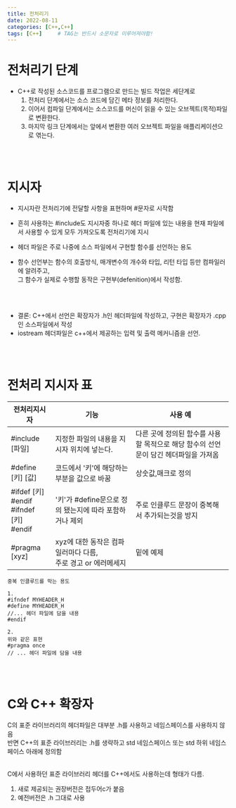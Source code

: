 ```yaml
---
title: 전처리기
date: 2022-08-11
categories: [C++,C++]
tags: [C++]		# TAG는 반드시 소문자로 이루어져야함!
---
```


전처리기 단계
===============
* C++로 작성된 소스코드를 프로그램으로 만드는 빌드 작업은 세단계로
  1. 전처리 단계에서는 소스 코드에 담긴 메타 정보를 처리한다.
  2. 이어서 컴파일 단계에서는 소스코드를 머신이 읽을 수 있는 오브젝트(목적)파일로 변환한다.
  3. 마지막 링크 단계에서는 앞에서 변환한 여러 오브젝트 파일을 애플리케이션으로 엮는다.

<br><br>

지시자
==============

* 지시자란 전처리기에 전달할 사항을 표현하며 #문자로 시작함<br>
* 흔히 사용하는 #include도 지시자중 하나로 헤더 파일에 있는 내용을 현재 파일에서 사용할 수 있게 모두 가져오도록 전처리기에 지시<br>

* 헤더 파일은 주로 나중에 소스 파일에서 구현할 함수를 선언하는 용도<br>
* 함수 선언부는 함수의 호출방식, 매개변수의 개수와 타입, 리턴 타입 등만 컴파일러에 알려주고,<br> 그 함수가 실제로 수행할 동작은 구현부(defenition)에서 작성함.

<br><br>

* 결론: C++에서 선언은 확장자가 .h인 헤더파일에 작성하고, 구현은 확장자가 .cpp인 소스파일에서 작성
* iostream 헤더파일은 c++에서 제공하는 입력 및 출력 메커니즘을 선언.

<br><br>

전처리 지시자 표
===================


|전처리지시자|기능|사용 예|
|------------|---|--------|
|#include [파일]|지정한 파일의 내용을 지시자 위치에 넣는다.|다른 곳에 정의된 함수를 사용할 목적으로 해당 함수의 선언문이 담긴 헤더파일을 가져옴|
|#define [키] [값]|코드에서 '키'에 해당하는 부분을 값으로 바꿈|상숫값,매크로 정의|
|#ifdef [키]<br>#endif<br>#ifndef [키]<br>#endif|'키'가 #define문으로 정의 됐는지에 따라 포함하거나 제외|주로 인클루드 문장이 중복해서 추가되는것을 방지|
|#pragma [xyz]|xyz에 대한 동작은 컴파일러마다 다름,<br>주로 경고 or 에러메세지|밑에 예제|


    중복 인클루드를 막는 용도

    1.
    #ifndef MYHEADER_H
    #define MYHEADER_H
    //... 헤더 파일에 담을 내용
    #endif

    2.
    위와 같은 표현
    #pragma once
    // ... 헤더 파일에 담을 내용


<br><br>

C와 C++ 확장자
=================
C의 표준 라이브러리의 헤더파일은 대부분 .h를 사용하고 네임스페이스를 사용하지 않음<br>
반면 C++의 표준 라이브러리는 .h를 생략하고 std 네임스페이스 또는 std 하위 네임스페이스 아래에 정의함<br>

<br>
C에서 사용하던 표준 라이브러리 헤더를 C++에서도 사용하는데 형태가 다름.

  1. 새로 제공되는 권장버전은 접두어c가 붙음
  2. 예전버전은 .h 그대로 사용


<br><br>
